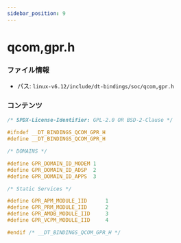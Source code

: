 ```yaml
---
sidebar_position: 9
---
```

# qcom,gpr.h

### ファイル情報

- パス: `linux-v6.12/include/dt-bindings/soc/qcom,gpr.h`

### コンテンツ

```h
/* SPDX-License-Identifier: GPL-2.0 OR BSD-2-Clause */

#ifndef __DT_BINDINGS_QCOM_GPR_H
#define __DT_BINDINGS_QCOM_GPR_H

/* DOMAINS */

#define GPR_DOMAIN_ID_MODEM	1
#define GPR_DOMAIN_ID_ADSP	2
#define GPR_DOMAIN_ID_APPS	3

/* Static Services */

#define GPR_APM_MODULE_IID		1
#define GPR_PRM_MODULE_IID		2
#define GPR_AMDB_MODULE_IID		3
#define GPR_VCPM_MODULE_IID		4

#endif /* __DT_BINDINGS_QCOM_GPR_H */

```
